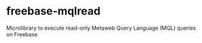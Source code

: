 freebase-mqlread
================

Microlibrary to execute read-only Metaweb Query Language (MQL) queries on Freebase
